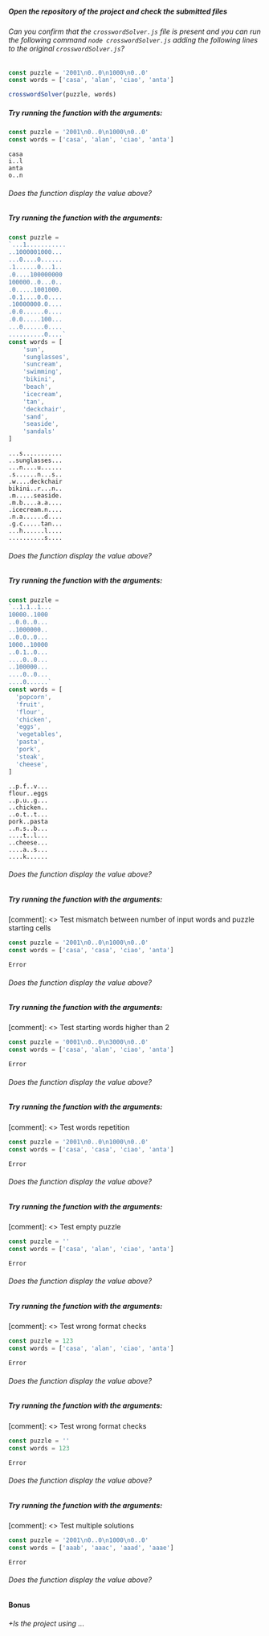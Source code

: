 ##### Open the repository of the project and check the submitted files

###### Can you confirm that the `crosswordSolver.js` file is present and you can run the following command `node crosswordSolver.js` adding the following lines to the original `crosswordSolver.js`?
```js
const puzzle = '2001\n0..0\n1000\n0..0'
const words = ['casa', 'alan', 'ciao', 'anta']

crosswordSolver(puzzle, words)
```

##### Try running the function with the arguments:
```js
const puzzle = '2001\n0..0\n1000\n0..0'
const words = ['casa', 'alan', 'ciao', 'anta']
```

```
casa
i..l
anta
o..n
```

###### Does the function display the value above?

##### Try running the function with the arguments:
```js
const puzzle = 
`...1...........
..1000001000...
...0....0......
.1......0...1..
.0....100000000
100000..0...0..
.0.....1001000.
.0.1....0.0....
.10000000.0....
.0.0......0....
.0.0.....100...
...0......0....
..........0....`
const words = [
	'sun',
	'sunglasses',
	'suncream',
	'swimming',
	'bikini',
	'beach',
	'icecream',
	'tan',
	'deckchair',
	'sand',
	'seaside',
	'sandals'
]
```

```
...s...........
..sunglasses...
...n....u......
.s......n...s..
.w....deckchair
bikini..r...n..
.m.....seaside.
.m.b....a.a....
.icecream.n....
.n.a......d....
.g.c.....tan...
...h......l....
..........s....
```

###### Does the function display the value above?

##### Try running the function with the arguments:
```js
const puzzle = 
`..1.1..1...
10000..1000
..0.0..0...
..1000000..
..0.0..0...
1000..10000
..0.1..0...
....0..0...
..100000...
....0..0...
....0......`
const words = [
  'popcorn',
  'fruit',
  'flour',
  'chicken',
  'eggs',
  'vegetables',
  'pasta',
  'pork',
  'steak',
  'cheese',
]
```

```
..p.f..v...
flour..eggs
..p.u..g...
..chicken..
..o.t..t...
pork..pasta
..n.s..b...
....t..l...
..cheese...
....a..s...
....k......
```

###### Does the function display the value above?

##### Try running the function with the arguments:
[comment]: <> Test mismatch between number of input words and puzzle starting cells
```js
const puzzle = '2001\n0..0\n1000\n0..0'
const words = ['casa', 'casa', 'ciao', 'anta']
```

```
Error
```

###### Does the function display the value above?

##### Try running the function with the arguments:
[comment]: <> Test starting words higher than 2
```js
const puzzle = '0001\n0..0\n3000\n0..0'
const words = ['casa', 'alan', 'ciao', 'anta']
```

```
Error
```

###### Does the function display the value above?

##### Try running the function with the arguments:
[comment]: <> Test words repetition
```js
const puzzle = '2001\n0..0\n1000\n0..0'
const words = ['casa', 'casa', 'ciao', 'anta']
```

```
Error
```

###### Does the function display the value above?

##### Try running the function with the arguments:
[comment]: <> Test empty puzzle
```js
const puzzle = ''
const words = ['casa', 'alan', 'ciao', 'anta']
```

```
Error
```

###### Does the function display the value above?

##### Try running the function with the arguments:
[comment]: <> Test wrong format checks
```js
const puzzle = 123
const words = ['casa', 'alan', 'ciao', 'anta']
```

```
Error
```

###### Does the function display the value above?

##### Try running the function with the arguments:
[comment]: <> Test wrong format checks
```js
const puzzle = ''
const words = 123
```

```
Error
```

###### Does the function display the value above?

##### Try running the function with the arguments:
[comment]: <> Test multiple solutions 
```js
const puzzle = '2001\n0..0\n1000\n0..0'
const words = ['aaab', 'aaac', 'aaad', 'aaae']
```

```
Error
```

###### Does the function display the value above?

#### Bonus

###### +Is the project using ...
